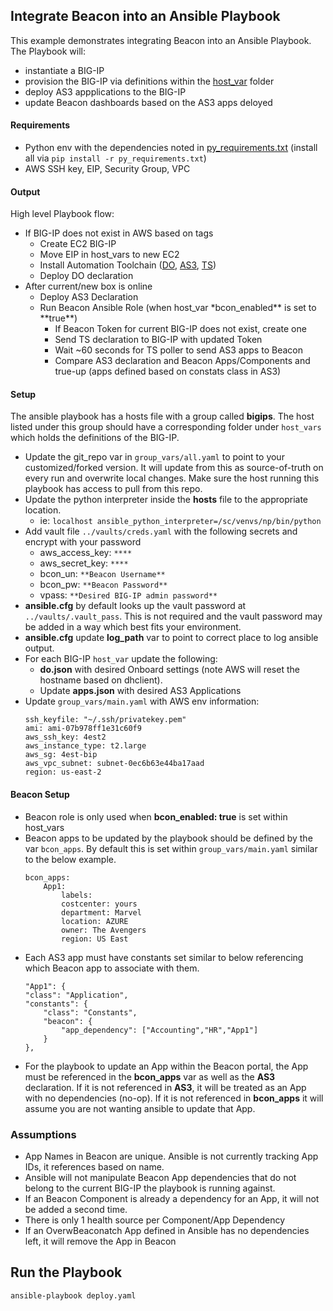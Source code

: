 ## Integrate Beacon into an Ansible Playbook

This example demonstrates integrating Beacon into an Ansible Playbook.  The Playbook will:
- instantiate a BIG-IP
- provision the BIG-IP via definitions within the [host_var](https://github.com/f5devcentral/f5-beacon/tree/master/examples/ansible-integration/host_vars) folder
- deploy AS3 appplications to the BIG-IP
- update Beacon dashboards based on the AS3 apps deloyed

#### Requirements

- Python env with the dependencies noted in [py_requirements.txt](https://github.com/f5devcentral/f5-beacon/blob/master/examples/ansible-integration/py_requirements.txt) (install all via `pip install -r py_requirements.txt`)
- AWS SSH key, EIP, Security Group, VPC

#### Output

High level Playbook flow:

- If BIG-IP does not exist in AWS based on tags
  - Create EC2 BIG-IP
  - Move EIP in host_vars to new EC2
  - Install Automation Toolchain ([DO](https://github.com/F5Networks/f5-declarative-onboarding), [AS3](https://github.com/F5Networks/f5-appsvcs-extension), [TS](https://github.com/F5Networks/f5-telemetry-streaming))
  - Deploy DO declaration
- After current/new box is online
  - Deploy AS3 Declaration
  - Run Beacon Ansible Role (when host_var \*bcon_enabled** is set to **true\*\*)
    - If Beacon Token for current BIG-IP does not exist, create one
    - Send TS declaration to BIG-IP with updated Token
    - Wait ~60 seconds for TS poller to send AS3 apps to Beacon
    - Compare AS3 declaration and Beacon Apps/Components and true-up (apps defined based on constats class in AS3)

#### Setup

The ansible playbook has a hosts file with a group called **bigips**. The host listed under this group should have a corresponding folder under `host_vars` which holds the definitions of the BIG-IP.

- Update the git_repo var in `group_vars/all.yaml` to point to your customized/forked version. It will update from this as source-of-truth on every run and overwrite local changes. Make sure the host running this playbook has access to pull from this repo.
- Update the python interpreter inside the **hosts** file to the appropriate location.
  - ie: `localhost ansible_python_interpreter=/sc/venvs/np/bin/python`
- Add vault file `../vaults/creds.yaml` with the following secrets and encrypt with your password
  - aws_access_key: `****`
  - aws_secret_key: `****`
  - bcon_un: `**Beacon Username**`
  - bcon_pw: `**Beacon Password**`
  - vpass: `**Desired BIG-IP admin password**`
- **ansible.cfg** by default looks up the vault password at `../vaults/.vault_pass`. This is not required and the vault password may be added in a way which best fits your environment.
- **ansible.cfg** update **log_path** var to point to correct place to log ansible output.
- For each BIG-IP `host_var` update the following:
  - **do.json** with desired Onboard settings (note AWS will reset the hostname based on dhclient).
  - Update **apps.json** with desired AS3 Applications
- Update `group_vars/main.yaml` with AWS env information:
  ```
  ssh_keyfile: "~/.ssh/privatekey.pem"
  ami: ami-07b978ff1e31c60f9
  aws_ssh_key: 4est2
  aws_instance_type: t2.large
  aws_sg: 4est-bip
  aws_vpc_subnet: subnet-0ec6b63e44ba17aad
  region: us-east-2
  ```

#### Beacon Setup

- Beacon role is only used when **bcon_enabled: true** is set within host_vars
- Beacon apps to be updated by the playbook should be defined by the var `bcon_apps`. By default this is set within `group_vars/main.yaml` similar to the below example.
  ```
  bcon_apps:
      App1:
          labels:
          costcenter: yours
          department: Marvel
          location: AZURE
          owner: The Avengers
          region: US East
  ```
- Each AS3 app must have constants set similar to below referencing which Beacon app to associate with them.
  ```
  "App1": {
  "class": "Application",
  "constants": {
      "class": "Constants",
      "beacon": {
          "app_dependency": ["Accounting","HR","App1"]
      }
  },
  ```
- For the playbook to update an App within the Beacon portal, the App must be referenced in the **bcon_apps** var as well as the **AS3** declaration. If it is not referenced in **AS3**, it will be treated as an App with no dependencies (no-op). If it is not referenced in **bcon_apps** it will assume you are not wanting ansible to update that App.

### Assumptions

- App Names in Beacon are unique. Ansible is not currently tracking App IDs, it references based on name.
- Ansible will not manipulate Beacon App dependencies that do not belong to the current BIG-IP the playbook is running against.
- If an Beacon Component is already a dependency for an App, it will not be added a second time.
- There is only 1 health source per Component/App Dependency
- If an OverwBeaconatch App defined in Ansible has no dependencies left, it will remove the App in Beacon

## Run the Playbook

```shell
ansible-playbook deploy.yaml
```
